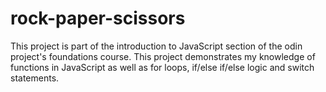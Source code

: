 # rock-paper-scissors

This project is part of the introduction to JavaScript section of the odin project's foundations course. This project demonstrates my knowledge of functions in JavaScript as well as for loops, if/else if/else logic and switch statements.